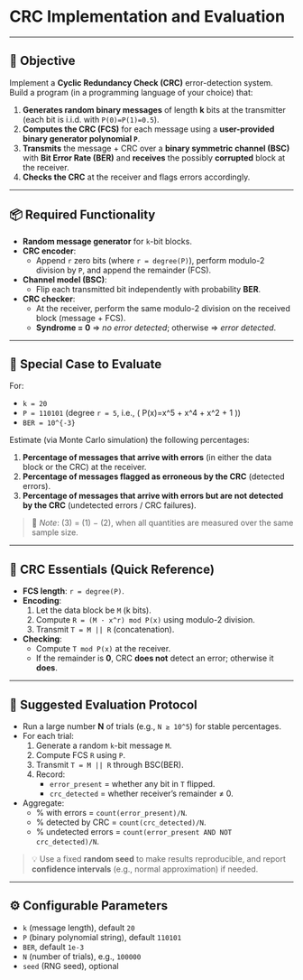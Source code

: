 # CRC Implementation and Evaluation

---

## 🎯 Objective

Implement a **Cyclic Redundancy Check (CRC)** error-detection system.  
Build a program (in a programming language of your choice) that:

1. **Generates random binary messages** of length **k** bits at the transmitter (each bit is i.i.d. with `P(0)=P(1)=0.5`).
2. **Computes the CRC (FCS)** for each message using a **user-provided binary generator polynomial `P`**.
3. **Transmits** the message + CRC over a **binary symmetric channel (BSC)** with **Bit Error Rate (BER)** and **receives** the possibly **corrupted** block at the receiver.
4. **Checks the CRC** at the receiver and flags errors accordingly.

---

## 📦 Required Functionality

- **Random message generator** for `k`-bit blocks.  
- **CRC encoder**:
  - Append `r` zero bits (where `r = degree(P)`), perform modulo-2 division by `P`, and append the remainder (FCS).
- **Channel model (BSC)**:
  - Flip each transmitted bit independently with probability **BER**.
- **CRC checker**:
  - At the receiver, perform the same modulo-2 division on the received block (message + FCS).  
  - **Syndrome = 0** ⇒ *no error detected*; otherwise ⇒ *error detected*.

---

## 🔢 Special Case to Evaluate

For:
- `k = 20`  
- `P = 110101` (degree `r = 5`, i.e., \( P(x)=x^5 + x^4 + x^2 + 1 \))  
- `BER = 10^{-3}`

Estimate (via Monte Carlo simulation) the following percentages:

1. **Percentage of messages that arrive with errors** (in either the data block or the CRC) at the receiver.  
2. **Percentage of messages flagged as erroneous by the CRC** (detected errors).  
3. **Percentage of messages that arrive with errors but are **not detected** by the CRC** (undetected errors / CRC failures).

> 🔎 *Note*: (3) = (1) − (2), when all quantities are measured over the same sample size.

---

## 🧠 CRC Essentials (Quick Reference)

- **FCS length**: `r = degree(P)`.  
- **Encoding**:
  1. Let the data block be `M` (k bits).  
  2. Compute `R = (M · x^r) mod P(x)` using modulo-2 division.  
  3. Transmit `T = M || R` (concatenation).
- **Checking**:
  - Compute `T mod P(x)` at the receiver.  
  - If the remainder is **0**, CRC **does not** detect an error; otherwise it **does**.

---

## 🧪 Suggested Evaluation Protocol

- Run a large number **N** of trials (e.g., `N ≥ 10^5`) for stable percentages.  
- For each trial:
  1. Generate a random `k`-bit message `M`.  
  2. Compute FCS `R` using `P`.  
  3. Transmit `T = M || R` through BSC(BER).  
  4. Record:
     - `error_present` = whether any bit in `T` flipped.
     - `crc_detected` = whether receiver’s remainder ≠ 0.
- Aggregate:
  - % with errors = `count(error_present)/N`.  
  - % detected by CRC = `count(crc_detected)/N`.  
  - % undetected errors = `count(error_present AND NOT crc_detected)/N`.

> 💡 Use a fixed **random seed** to make results reproducible, and report **confidence intervals** (e.g., normal approximation) if needed.

---

## ⚙️ Configurable Parameters

- `k` (message length), default `20`  
- `P` (binary polynomial string), default `110101`  
- `BER`, default `1e-3`  
- `N` (number of trials), e.g., `100000`  
- `seed` (RNG seed), optional
